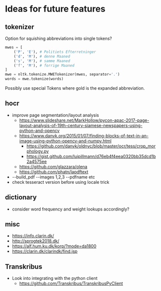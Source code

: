 Ideas for future features
=========================
 
tokenizer
---------
Option for squishing abbreviations into single tokens?

```python
mwes = [
	('P', 'E'), # Politiets Efterretninger
	('d', 'M'), # denne Maaned
	('s', 'M'), # samme Maaned
	('f', 'M'), # forrige Maaned
]
mwe = nltk.tokenize.MWETokenizer(mwes, separator='.')
words = mwe.tokenize(words)
```

Possibly use special Tokens where gold is the expanded abbreviation.


hocr
----

*	improve page segmentation/layout analysis
	*	https://www.slideshare.net/MarkHollow/pycon-apac-2017-page-layout-analysis-of-19th-century-siamese-newspapers-using-python-and-opencv
	*	https://www.danvk.org/2015/01/07/finding-blocks-of-text-in-an-image-using-python-opencv-and-numpy.html
		*	https://github.com/danvk/oldnyc/blob/master/ocr/tess/crop_morphology.py
		*	https://gist.github.com/luipillmann/d76eb4f4eea0320bb35dcd1b2a4575ee
	*	https://github.com/glazzara/olena
	*	https://github.com/phatn/lapdftext
*	--build_pdf --images 1,2,3 --pdfname etc
*	check tesseract version before using locale trick


dictionary
----------

*	consider word frequency and weight lookups accordingly? 


misc
----

*	https://info.clarin.dk/
*	http://sprogtek2018.dk/
*	https://alf.hum.ku.dk/korp/?mode=da1800
*	https://clarin.dk/clarindk/find.jsp

Transkribus
-----------

* Look into integrating with the python client
	* https://github.com/Transkribus/TranskribusPyClient